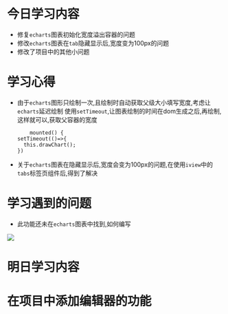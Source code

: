 # 今日学习内容

* 修复`echarts`图表初始化宽度溢出容器的问题
* 修改`echarts`图表在`tab`隐藏显示后,宽度变为100px的问题
* 修改了项目中的其他小问题

# 学习心得

* 由于`echarts`图形只绘制一次,且绘制时自动获取父级大小填写宽度,考虑让`echarts`延迟绘制 使用`setTimeout`,让图表绘制的时间在dom生成之后,再绘制,这样就可以,获取父容器的宽度

          mounted() {
      setTimeout(()=>{
        this.drawChart();
      })
      

* 关于`echarts`图表在隐藏显示后,宽度会变为100px的问题,在使用`iview`中的`tabs`标签页组件后,得到了解决


# 学习遇到的问题

* 此功能还未在`echarts`图表中找到,如何编写

 ![](http://ptt5and7y.bkt.clouddn.com/%E5%BE%AE%E4%BF%A1%E6%88%AA%E5%9B%BE_20190724025816.png)


# 明日学习内容

# 在项目中添加编辑器的功能